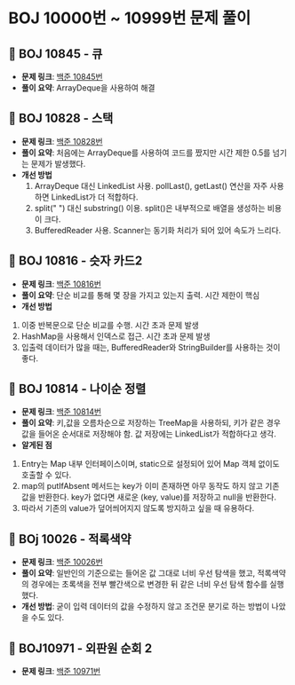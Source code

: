 # BOJ 10000번 ~ 10999번 문제 풀이

## 📌 BOJ 10845 - 큐
- **문제 링크**: [백준 10845번](https://www.acmicpc.net/problem/10845)
- **풀이 요약**: ArrayDeque을 사용하여 해결

## 📌 BOJ 10828 - 스택
- **문제 링크**: [백준 10828번](https://www.acmicpc.net/problem/10828)
- **풀이 요약**: 처음에는 ArrayDeque를 사용하여 코드를 짰지만 시간 제한 0.5를 넘기는 문제가 발생했다.
- **개선 방법**
  1. ArrayDeque 대신 LinkedList 사용. pollLast(), getLast() 연산을 자주 사용하면 LinkedList가 더 적합하다.
  2. split(" ") 대신 substring() 이용. split()은 내부적으로 배열을 생성하는 비용이 크다.
  3. BufferedReader 사용. Scanner는 동기화 처리가 되어 있어 속도가 느리다.

## 📌 BOJ 10816 - 슷자 카드2
- **문제 링크**: [백준 10816번](https://www.acmicpc.net/problem/10816)
- **풀이 요약**: 단순 비교를 통해 몇 장을 가지고 있는지 출력. 시간 제한이 핵심
- **개선 방법**
1. 이중 반복문으로 단순 비교를 수행. 시간 초과 문제 발생
2. HashMap을 사용해서 인덱스로 접근. 시간 초과 문제 발생
3. 입출력 데이터가 많을 때는, BufferedReader와 StringBuilder를 사용하는 것이 좋다.

## 📌 BOJ 10814 - 나이순 정렬
- **문제 링크**: [백준 10814번](https://www.acmicpc.net/problem/10814)
- **풀이 요약**: 키,값을 오름차순으로 저장하는 TreeMap을 사용하되, 키가 같은 경우 값을 들어온 순서대로 저장해야 함. 값 저장에는 LinkedList가 적합하다고 생각.
- **알게된 점**
1. Entry는 Map 내부 인터페이스이며, static으로 설정되어 있어 Map 객체 없이도 호출할 수 있다.
2. map의 putIfAbsent 메서드는 key가 이미 존재하면 아무 동작도 하지 않고 기존 값을 반환한다. key가 없다면 새로운 (key, value)를 저장하고 null을 반환한다.
3. 따라서 기존의 value가 덮어씌어지지 않도록 방지하고 싶을 때 유용하다.

## 📌 BOj 10026 - 적록색약
- **문제 링크**: [백준 10026번](https://www.acmicpc.net/problem/10026)
- **풀이 요약**: 일반인의 기준으로는 들어온 값 그대로 너비 우선 탐색을 했고, 적록색약의 경우에는 초록색을 전부 빨간색으로 변경한 뒤 같은 너비 우선 탐색 함수를 실행했다.
- **개선 방법**: 굳이 입력 데이터의 값을 수정하지 않고 조건문 분기로 하는 방법이 나았을 수도 있다.

## 📌 BOJ10971 - 외판원 순회 2
- **문제 링크**: [백준 10971번](https://www.acmicpc.net/problem/10971)
